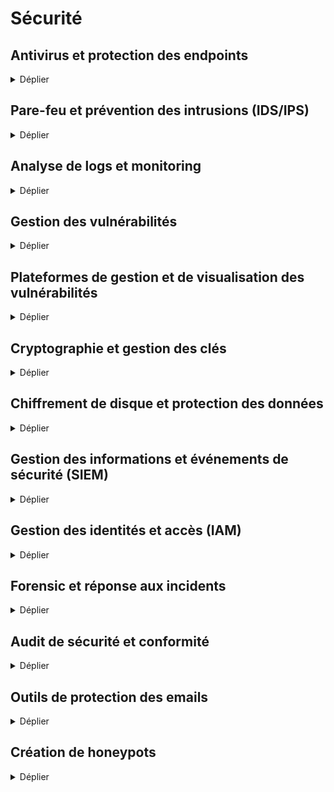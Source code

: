 # Sécurité

## Antivirus et protection des endpoints

<details>
<summary>Déplier</summary>

- [ClamAV](https://www.clamav.net/) (Antivirus)
- [Wazuh](https://wazuh.com/) (Surveillance des endpoints et détection des menaces)

</details>

## Pare-feu et prévention des intrusions (IDS/IPS)

<details>
<summary>Déplier</summary>

- [pfSense](https://www.pfsense.org/) (Pare-feu basé sur FreeBSD)
- [OPNsense](https://opnsense.org/) (Pare-feu avec IDS/IPS intégré)
- [Snort](https://www.snort.org/) (IDS/IPS)
- [Suricata](https://suricata.io/) (IDS/IPS avec fonctionnalités avancées)

</details>

## Analyse de logs et monitoring

<details>
<summary>Déplier</summary>

- [Graylog](https://www.graylog.org/) (Gestion et analyse des logs)
- [ELK Stack](https://www.elastic.co/elk-stack) (Elasticsearch, Logstash, Kibana)
- [OSSEC](https://www.ossec.net/) (Analyse des logs et détection des intrusions)

</details>

## Gestion des vulnérabilités

<details>
<summary>Déplier</summary>

- [Nessus Essentials](https://fr.tenable.com/products/nessus/nessus-essentials)) (Scanner de vulnérabilités)
- [OpenVAS](https://www.openvas.org/) (Scanner de vulnérabilités)
- [Nikto](https://cirt.net/Nikto2) (Scanner de vulnérabilités web)
- [Wapiti](http://wapiti.sourceforge.net/) (Scanner de vulnérabilités web)
- [ArcherySec](https://archerysec.github.io/archerysec/) (Gestion des vulnérabilités et tests de sécurité)
 
</details>
    
## Plateformes de gestion et de visualisation des vulnérabilités

<details>
<summary>Déplier</summary>

- [Faraday](https://faradaysec.com/) (Plateforme open source permettant aux équipes de sécurité de collaborer, d'analyser et de gérer les vulnérabilités de manière centralisée)
- [DefectDojo](https://www.defectdojo.org/) (Outil open source conçu pour centraliser et gérer les résultats des scans de vulnérabilités, avec des tableaux de bord pour la gestion des risques)
- [Dradis](https://dradisframework.com/) (Plateforme open source pour la gestion des vulnérabilités et des rapports de tests de sécurité)

</details>

## Cryptographie et gestion des clés

<details>
<summary>Déplier</summary>

- [GnuPG](https://gnupg.org/) (Chiffrement et signature)
- [HashiCorp Vault](https://www.vaultproject.io/) (Gestion des secrets et des clés de chiffrement)
- [Let’s Encrypt](https://letsencrypt.org/) (Certificats SSL/TLS gratuits et automatisés)

</details>

## Chiffrement de disque et protection des données

<details>
<summary>Déplier</summary>

- [VeraCrypt](https://www.veracrypt.fr/) (Chiffrement de disque)
- [LUKS](https://gitlab.com/cryptsetup/cryptsetup) (Chiffrement des volumes sous Linux)
- [Cryptomator](https://cryptomator.org/) (Chiffrement de fichiers pour le cloud)

</details>

## Gestion des informations et événements de sécurité (SIEM)

<details>
<summary>Déplier</summary>

- [Wazuh](https://wazuh.com/) (SIEM, surveillance des hôtes et gestion des incidents)
- [OSSIM](https://cybersecurity.att.com/products/ossim) (AlienVault Open Source SIEM)

</details>

## Gestion des identités et accès (IAM)

<details>
<summary>Déplier</summary>

- [Keycloak](https://www.keycloak.org/) (Gestion des identités et accès)
- [Gluu](https://www.gluu.org/) (IAM open source)
- [FreeIPA](https://www.freeipa.org/) (Authentification centralisée, domaine et sécurité pour Linux)

</details>

## Forensic et réponse aux incidents

<details>
<summary>Déplier</summary>

- [Autopsy](https://www.sleuthkit.org/autopsy/) (Analyse forensique)
- [The Sleuth Kit](https://www.sleuthkit.org/) (Suite d'outils forensiques)
- [Volatility](https://www.volatilityfoundation.org/) (Analyse de la mémoire)
- [GRR](https://grr.dev/) (Google Rapid Response - Framework d’investigation à distance)
- [FastIR](https://github.com/SekoiaLab/Fastir_Collector) (Un outil de collecte d'artéfacts sur une machine Windows
- [Velociraptor](https://docs.velociraptor.app/) (Une plateforme de forensics et de réponse aux incidents à distance)
- [LiME](https://github.com/504ensicsLabs/LiME) (Un extracteur de mémoire pour Linux)
- [Xplico](https://www.xplico.org/) (Une plateforme de forensics sur les packets réseaux PCAP)
- [Moloch](https://github.com/martinpaljak/moloch) (Une palteforme de captures de packets réseaux, et qui peut-être utilisée dans le cadre de forensics)
- [Bulk_Extractor](https://github.com/simsong/bulk_extractor) (Un outil d'analyse forensics permettant d'extraire des infos utiles (des numéros de carte bancaire, des adresses e-mail, des URL, des adresses IP ...etc) depuis un dump mémoire, binaire, images disques ...etc
- [UAC](https://github.com/tclahr/uac) (Un outil de collecte d'artéfacts pour la réponse aux incidents sur les système Unix-Like)

</details>

## Audit de sécurité et conformité

<details>
<summary>Déplier</summary>

- [Lynis](https://cisofy.com/lynis/) (Audit de sécurité sous Linux)
- [Scout Suite](https://github.com/nccgroup/ScoutSuite) (Audit de sécurité multi-cloud)
- [OpenSCAP](https://www.open-scap.org/) (Audit de conformité et scanner de vulnérabilités)
- [CISO Assistant](https://github.com/intuitem/ciso-assistant-community) (Plateforme GRC pour centraliser et piloter les activités cyber, y compris les audits)

</details>

## Outils de protection des emails

<details>
<summary>Déplier</summary>

- [MailScanner](https://www.mailscanner.info/) (Protection des emails contre les virus et les spams)
- [SpamAssassin](https://spamassassin.apache.org/) (Filtrage anti-spam)
- [ClamAV](https://www.clamav.net/) (Antivirus pour les emails)

</details>

## Création de honeypots

<details>
<summary>Déplier</summary>

- [Trapster Community](https://github.com/0xBallpoint/trapster-community) (Création de honeypots)

